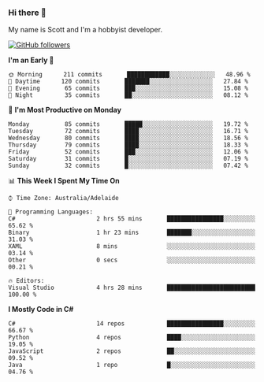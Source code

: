 ### Hi there 👋

My name is Scott and I'm a hobbyist developer.

[![GitHub followers](https://img.shields.io/github/followers/puppetsw?label=Follow&style=social)](https://github.com/puppetsw?tab=followers)

<!--START_SECTION:waka-->
**I'm an Early 🐤** 

```text
🌞 Morning      211 commits       ████████████░░░░░░░░░░░░░   48.96 % 
🌆 Daytime      120 commits       ███████░░░░░░░░░░░░░░░░░░   27.84 % 
🌃 Evening       65 commits       ███░░░░░░░░░░░░░░░░░░░░░░   15.08 % 
🌙 Night         35 commits       ██░░░░░░░░░░░░░░░░░░░░░░░   08.12 % 

```
📅 **I'm Most Productive on Monday** 

```text
Monday          85 commits       █████░░░░░░░░░░░░░░░░░░░░   19.72 % 
Tuesday         72 commits       ████░░░░░░░░░░░░░░░░░░░░░   16.71 % 
Wednesday       80 commits       ████░░░░░░░░░░░░░░░░░░░░░   18.56 % 
Thursday        79 commits       ████░░░░░░░░░░░░░░░░░░░░░   18.33 % 
Friday          52 commits       ███░░░░░░░░░░░░░░░░░░░░░░   12.06 % 
Saturday        31 commits       █░░░░░░░░░░░░░░░░░░░░░░░░   07.19 % 
Sunday          32 commits       █░░░░░░░░░░░░░░░░░░░░░░░░   07.42 % 

```


📊 **This Week I Spent My Time On** 

```text
⌚︎ Time Zone: Australia/Adelaide

💬 Programming Languages: 
C#                       2 hrs 55 mins       ████████████████░░░░░░░░░   65.62 % 
Binary                   1 hr 23 mins        ███████░░░░░░░░░░░░░░░░░░   31.03 % 
XAML                     8 mins              ░░░░░░░░░░░░░░░░░░░░░░░░░   03.14 % 
Other                    0 secs              ░░░░░░░░░░░░░░░░░░░░░░░░░   00.21 % 

🔥 Editors: 
Visual Studio            4 hrs 28 mins       █████████████████████████   100.00 % 

```

**I Mostly Code in C#** 

```text
C#                       14 repos            ████████████████░░░░░░░░░   66.67 % 
Python                   4 repos             ████░░░░░░░░░░░░░░░░░░░░░   19.05 % 
JavaScript               2 repos             ██░░░░░░░░░░░░░░░░░░░░░░░   09.52 % 
Java                     1 repo              █░░░░░░░░░░░░░░░░░░░░░░░░   04.76 % 

```



<!--END_SECTION:waka-->

<!--
**puppetsw/puppetsw** is a ✨ _special_ ✨ repository because its `README.md` (this file) appears on your GitHub profile.

Here are some ideas to get you started:

- 🔭 I’m currently working on ...
- 🌱 I’m currently learning ...
- 👯 I’m looking to collaborate on ...
- 🤔 I’m looking for help with ...
- 💬 Ask me about ...
- 📫 How to reach me: ...
- 😄 Pronouns: ...
- ⚡ Fun fact: ...
-->
